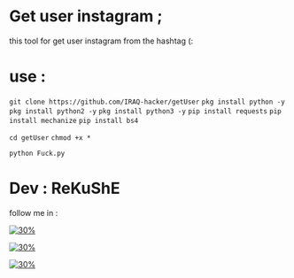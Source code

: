 # Get user instagram ;

this tool for get user instagram 
from the hashtag (:

# use :
`git clone https://github.com/IRAQ-hacker/getUser`
`pkg install python -y`
`pkg install python2 -y`
`pkg install python3 -y`
`pip install requests`
`pip install mechanize`
`pip install bs4`

`cd getUser`
`chmod +x *`


`python Fuck.py`


# Dev : ReKuShE




follow me in :

[![30%](https://img.shields.io/badge/account%20-%20telegram-blue)](https://t.me/iiwiw)

[![30%](https://img.shields.io/badge/channel-intelegram-yellow)](https://t.me/professional_school)

[![30%](https://img.shields.io/badge/subscribe%20-%20YouTube-red)](https://youtube.com/channel/UCCgmIKpPgUOQauZ3IvrchBA)



